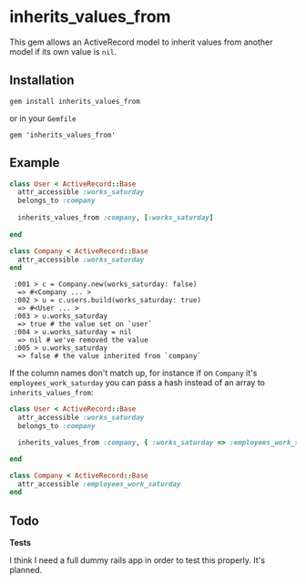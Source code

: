 inherits_values_from
====================

This gem allows an ActiveRecord model to inherit values from another model if its own value is `nil`.

Installation
------------

```
gem install inherits_values_from
```

or in your `Gemfile`

```
gem 'inherits_values_from'
```

Example
-------

```ruby
class User < ActiveRecord::Base
  attr_accessible :works_saturday
  belongs_to :company
  
  inherits_values_from :company, [:works_saturday]
  
end

class Company < ActiveRecord::Base
  attr_accessible :works_saturday
end
```


```
 :001 > c = Company.new(works_saturday: false)
  => #<Company ... >
 :002 > u = c.users.build(works_saturday: true)
  => #<User ... >
 :003 > u.works_saturday
  => true # the value set on `user`
 :004 > u.works_saturday = nil
  => nil # we've removed the value
 :005 > u.works_saturday
  => false # the value inherited from `company`
```

If the column names don't match up, for instance if on `Company` it's `employees_work_saturday` you can pass a hash instead of an array to `inherits_values_from`:

```ruby
class User < ActiveRecord::Base
  attr_accessible :works_saturday
  belongs_to :company

  inherits_values_from :company, { :works_saturday => :employees_work_saturday }

end

class Company < ActiveRecord::Base
  attr_accessible :employees_work_saturday
end
```

Todo
----

**Tests**

I think I need a full dummy rails app in order to test this properly. It's planned.



  